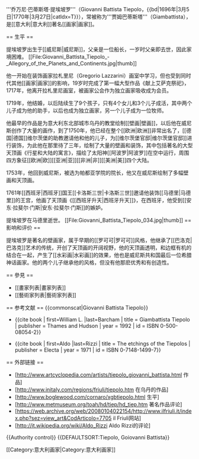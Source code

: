 '''乔万尼·巴蒂斯塔·提埃坡罗'''（Giovanni Battista Tiepolo，{{bd|1696年|3月5日|1770年|3月27日|catIdx=T}}），常被称为'''贾姆巴蒂斯塔'''（Giambattista），是[[意大利|意大利]]著名[[画家|画家]]。

== 生平 ==

提埃坡罗出生于[[威尼斯|威尼斯]]，父亲是一位船长，一岁时父亲即去世，因此家境困难。
[[File:Giovanni_Battista_Tiepolo_-_Allegory_of_the_Planets_and_Continents.jpg|thumb]]

他一开始在装饰画家拉札里尼（Gregorio Lazzarini）画室中学习，但也受到同时代其他[[画家|画家]]的影响，19岁时完成了第一幅大型作品《献上艾萨克祭祀》，1717年，他离开拉札里尼画室，被画家公会作为独立画家吸收成为会员。

1719年，他结婚，以后陆续生了9个孩子，只有4个女儿和3个儿子成活，其中两个儿子成为他的助手，以后也成为独立画家，另一个儿子成为一位牧师。

他最早的作品是为意大利东北部城市乌丹的教堂绘制[[壁画|壁画]]，以后他在威尼斯创作了大量的画作，到了1750年，他已经在整个[[欧洲|欧洲]]非常出名了，[[德国|德国]]维尔茨堡的助教邀请他和他的儿子，为[[维尔茨堡官邸|维尔茨堡官邸]]进行装饰，为此他在那里待了三年，绘制了大量的壁画和装饰，其中包括著名的大型天顶画《行星和大陆的寓言》，描绘了太阳神[[阿波罗|阿波罗]]在空中运行，周围四方象征[[欧洲|欧]][[亚洲|亚]][[非洲|非]][[美洲|美]]四个大陆。

1753年，他回到威尼斯，被选为帕都亚学院的院长，他又在威尼斯绘制了多幅壁画和天顶画。

1761年[[西班牙|西班牙]]国王[[卡洛斯三世|卡洛斯三世]]邀请他装饰[[马德里|马德里]]的王宫，他画了天顶画《[[西班牙升天|西班牙升天]]》，在西班牙，他受到[[安东·拉斐尔·门斯|安东·拉斐尔·门斯]]的嫉妒。
 
提埃坡罗在马德里逝世。
[[File:Giovanni_Battista_Tiepolo_034.jpg|thumb]]
== 影响和评价 ==

提埃坡罗是著名的壁画家，属于早期的[[罗可可|罗可可]]风格，他继承了[[巴洛克|巴洛克]]艺术的传统，开创了天顶画的开阔视野，他的天顶画透明，和边框有机的结合在一起，产生了[[水彩画|水彩画]]的效果，他也是威尼斯共和国最后一位希腊神话画家。他的两个儿子继承他的风格，但没有他那麽优秀和有创造性。

== 參見 ==
* [[畫家列表|畫家列表]]
* [[藝術家列表|藝術家列表]]

== 参考文献 ==
{{commonscat|Giovanni Battista Tiepolo}}
* {{cite book | first=William L. |last=Barcham | title = Giambattista Tiepolo | publisher =  Thames and Hudson | year = 1992 | id = ISBN 0-500-08054-2}}

* {{cite book | first=Aldo |last=Rizzi | title = The etchings of the Tiepolos | publisher =  Electa | year = 1971 | id = ISBN 0-7148-1499-7}}

== 外部链接 ==
* [http://www.artcyclopedia.com/artists/tiepolo_giovanni_battista.html 作品]
* [http://www.initaly.com/regions/friuli/tiepolo.htm 在乌丹的作品]
* [http://www.boglewood.com/cornaro/xgbtiepolo.html 生平]
* [http://www.metmuseum.org/toah/hd/tiep/hd_tiep.htm 著名作品评论]
* [https://web.archive.org/web/20080104022154/http://www.ilfriuli.it/index.php?sez=view_art&CodArticolo=7705 il Friuli网站]
* [http://it.wikipedia.org/wiki/Aldo_Rizzi Aldo Rizzi的评论]


{{Authority control}}
{{DEFAULTSORT:Tiepolo, Goiovanni Battista}}

[[Category:意大利画家|Category:意大利画家]]